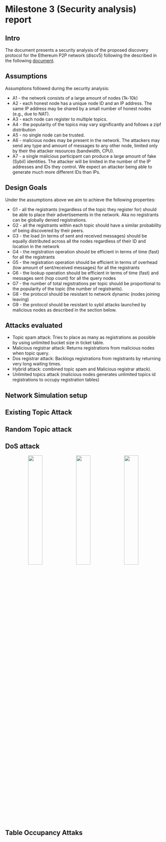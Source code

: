 # Milestone 3 (Security analysis) report

## Intro
The document presents a security analysis of the proposed discovery protocol for the Ethereum  P2P network (discv5) following the described in the following [document](https://github.com/datahop/p2p-service-discovery/blob/d67a7ccd2b4c2c6bec38f5987c99cb13ea074cdc/doc/specs.md). 

## Assumptions

Assumptions followed during the security analysis:

* A1 - the network consists of a large amount of nodes (1k-10k)
* A2 - each honest node has a unique node ID and an IP address. The same IP address may be shared by a small number of honest nodes (e.g., due to NAT). 
* A3 - each node can register to multiple topics. 
* A4 - the popularity of the topics may vary significantly and follows a zipf distribution
* A5 - no single node can be trusted.
* A6 - malicious nodes may be present in the network. The attackers may send any type and amount of messages to any other node, limited only by their the attacker resources (bandwidth, CPU).
* A7 - a single malicious participant can produce a large amount of fake (Sybil) identities. The attacker will be limited in the number of the IP addresses and IDs they control. We expect an attacker being able to generate much more different IDs than IPs.


## Design Goals
Under the assumptions above we aim to achieve the following properties:

* G1 - all the registrants (regardless of the topic they register for) should be able to place their advertisements in the network. Aka no registrants can be globally denied registrations.
* G2 - all the registrants within each topic should have a similar probability of being discovered by their peers.
* G3 - the load (in terms of sent and received messages) should be equally distributed across all the nodes regardless of their ID and location in the network
* G4 - the registration operation should be efficient in terms of time (fast) for all the registrants
* G5 - the registration operation should be efficient in terms of overhead (low amount of sent/received messages) for all the registrants
* G6 - the lookup operation should be efficient in terms of time (fast) and messages sent (hop count) for all the query nodes
* G7 - the number of total registrations per topic should be proportional to the popularity of the topic (the number of registrants).
* G8 - the protocol should be resistant to network dynamic (nodes joining leaving)
* G9 - the protocol should be resistant to sybil attacks launched by malicious nodes as described in the section below.


## Attacks evaluated

* Topic spam attack: Tries to place as many as registrations as possible by using unlimited bucket size in ticket table.
* Malicious registrar attack: Returns registrations from malicious nodes when topic query.
* Dos registrar attack: Backlogs registrations from registrants by returning very long waiting times. 
* Hybrid attack: combined topic spam and  Malicious registrar attack). 
* Unlimited topics attack (malicious nodes generates unlimited topics id registrations to occupy registration tables) 


## Network Simulation setup

## Existing Topic Attack

## Random Topic attack

## DoS attack

<p align="center">
  <img src="./img/Attack_Least_Popular_Cap100/Attack_Least_Popular_Occupancy.png" width="30%" />
  <img src="./img/Attack_Least_Popular_Cap100/Attack_Least_Popular_Reqs.png" width="30%" />
  <img src="./img/Attack_Least_Popular_Cap100/Attack_Least_Popular_Waiting.png" width="30%" />
</p>


## Table Occupancy Attaks